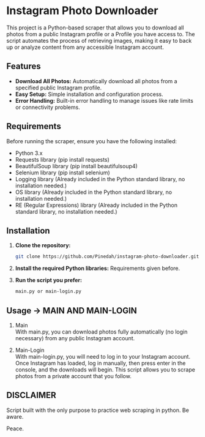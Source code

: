 # Instagram Photo Downloader

This project is a Python-based scraper that allows you to download all photos from a public Instagram profile or a Profile you have access to. The script automates the process of retrieving images, making it easy to back up or analyze content from any accessible Instagram account.

## Features

- **Download All Photos:** Automatically download all photos from a specified public Instagram profile.
- **Easy Setup:** Simple installation and configuration process.
- **Error Handling:** Built-in error handling to manage issues like rate limits or connectivity problems.

## Requirements

Before running the scraper, ensure you have the following installed:

- Python 3.x
- Requests library (pip install requests)
- BeautifulSoup library (pip install beautifulsoup4)
- Selenium library (pip install selenium)
- Logging library (Already included in the Python standard library, no installation needed.)
- OS library (Already included in the Python standard library, no installation needed.)
- RE (Regular Expressions) library (Already included in the Python standard library, no installation needed.)

## Installation

1. **Clone the repository:**

   ```bash
   git clone https://github.com/Pinedah/instagram-photo-downloader.git

2. **Install the required Python libraries:**
   Requirements given before.
   
3. **Run the script you prefer:**
   ```bash
   main.py or main-login.py

## Usage -> MAIN AND MAIN-LOGIN

1. Main <br>
With main.py, you can download photos fully automatically (no login necessary) from any public Instagram account.

2. Main-Login <br>
With main-login.py, you will need to log in to your Instagram account. Once Instagram has loaded, log in manually, then press enter in the console, and the downloads will begin. This script allows you to scrape photos from a private account that you follow.

## DISCLAIMER 
Script built with the only purpose to practice web scraping in python. Be aware.

Peace.
